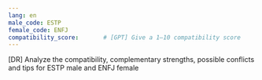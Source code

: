 ```yaml
---
lang: en
male_code: ESTP
female_code: ENFJ
compatibility_score:       # [GPT] Give a 1–10 compatibility score
---
```


[DR] Analyze the compatibility, complementary strengths, possible conflicts and tips for ESTP male and ENFJ female


